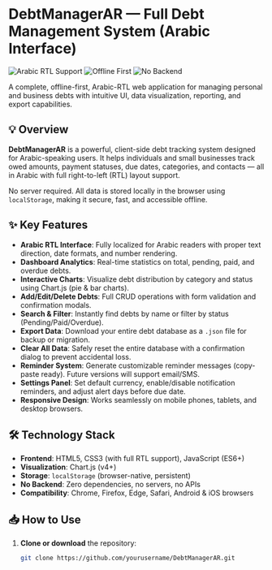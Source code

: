 # DebtManagerAR — Full Debt Management System (Arabic Interface)

![Arabic RTL Support](https://img.shields.io/badge/RTL-Arabic-blue?style=for-the-badge&logo=google-chrome)
![Offline First](https://img.shields.io/badge/Offline-First-green?style=for-the-badge)
![No Backend](https://img.shields.io/badge/No%20Backend-%E2%9C%85-brightgreen?style=for-the-badge)

A complete, offline-first, Arabic-RTL web application for managing personal and business debts with intuitive UI, data visualization, reporting, and export capabilities.

## 💡 Overview

**DebtManagerAR** is a powerful, client-side debt tracking system designed for Arabic-speaking users. It helps individuals and small businesses track owed amounts, payment statuses, due dates, categories, and contacts — all in Arabic with full right-to-left (RTL) layout support.

No server required. All data is stored locally in the browser using `localStorage`, making it secure, fast, and accessible offline.

## ✨ Key Features

- **Arabic RTL Interface**: Fully localized for Arabic readers with proper text direction, date formats, and number rendering.
- **Dashboard Analytics**: Real-time statistics on total, pending, paid, and overdue debts.
- **Interactive Charts**: Visualize debt distribution by category and status using Chart.js (pie & bar charts).
- **Add/Edit/Delete Debts**: Full CRUD operations with form validation and confirmation modals.
- **Search & Filter**: Instantly find debts by name or filter by status (Pending/Paid/Overdue).
- **Export Data**: Download your entire debt database as a `.json` file for backup or migration.
- **Clear All Data**: Safely reset the entire database with a confirmation dialog to prevent accidental loss.
- **Reminder System**: Generate customizable reminder messages (copy-paste ready). Future versions will support email/SMS.
- **Settings Panel**: Set default currency, enable/disable notification reminders, and adjust alert days before due date.
- **Responsive Design**: Works seamlessly on mobile phones, tablets, and desktop browsers.

## 🛠️ Technology Stack

- **Frontend**: HTML5, CSS3 (with full RTL support), JavaScript (ES6+)
- **Visualization**: Chart.js (v4+)
- **Storage**: `localStorage` (browser-native, persistent)
- **No Backend**: Zero dependencies, no servers, no APIs
- **Compatibility**: Chrome, Firefox, Edge, Safari, Android & iOS browsers

## 📥 How to Use

1. **Clone or download** the repository:
   ```bash
   git clone https://github.com/yourusername/DebtManagerAR.git
